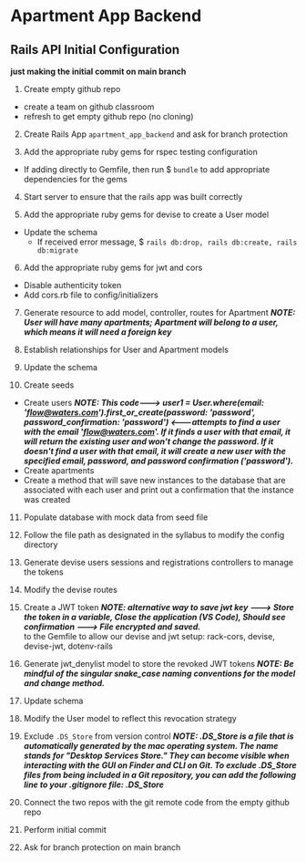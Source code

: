 # Apartment App Backend 

## Rails API Initial Configuration
**just making the initial commit on main branch**  
1. Create empty github repo
  - create a team on github classroom  
  - refresh to get empty github repo (no cloning)  

2. Create Rails App `apartment_app_backend` 
and ask for branch protection 

3. Add the appropriate ruby gems for rspec testing configuration
  - If adding directly to Gemfile, then run $ `bundle` to add appropriate dependencies for the gems

4. Start server to ensure that the rails app was built correctly

5. Add the appropriate ruby gems for devise to create a User model
  - Update the schema
    - If received error message, $ `rails db:drop, rails db:create, rails db:migrate`

6. Add the appropriate ruby gems for jwt and cors
  - Disable authenticity token
  - Add cors.rb file to config/initializers

7. Generate resource to add model, controller, routes for Apartment
  ***NOTE: User will have many apartments; Apartment will belong to a user, which means it will need a foreign key***

8. Establish relationships for User and Apartment models

9. Update the schema

10. Create seeds
  - Create users
  ***NOTE: This code---> user1 = User.where(email: 'flow@waters.com').first_or_create(password: 'password', password_confirmation: 'password') <---attempts to find a user with the email 'flow@waters.com'. If it finds a user with that email, it will return the existing user and won't change the password. If it doesn't find a user with that email, it will create a new user with the specified email, password, and password confirmation ('password').***  
  - Create apartments
  - Create a method that will save new instances to the database that are associated with each user and print out a confirmation that the instance was created

11. Populate database with mock data from seed file

12. Follow the file path as designated in the syllabus to modify the config directory

13. Generate devise users sessions and registrations controllers to manage the tokens

14. Modify the devise routes

15. Create a JWT token
 ***NOTE: alternative way to save jwt key ---> Store the token in a variable, Close the application (VS Code), Should see confirmation ---> File encrypted and saved.***  
to the Gemfile to allow our devise and jwt setup: rack-cors, devise, devise-jwt, dotenv-rails

16. Generate jwt_denylist model to store the revoked JWT tokens
***NOTE: Be mindful of the singular snake_case naming conventions for the model and change method.***

17. Update schema

18. Modify the User model to reflect this revocation strategy

19. Exclude `.DS_Store` from version control
  ***NOTE: .DS_Store is a file that is automatically generated by the mac operating system. The name stands for "Desktop Services Store." They can become visible when interacting with the GUI on Finder and CLI on Git. To exclude .DS_Store files from being included in a Git repository, you can add the following line to your .gitignore file: .DS_Store*** 

20. Connect the two repos with the git remote code from the empty github repo

21. Perform initial commit

22. Ask for branch protection on main branch